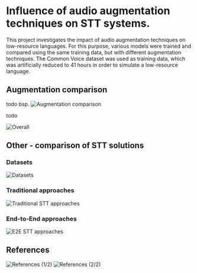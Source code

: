 # Influence of audio augmentation techniques on STT systems.
This project investigates the impact of audio augmentation techniques on low-resource languages. For this purpose, various models were trained and compared using the same training data, but with different augmentation techniques. The Common Voice dataset was used as training data, which was artificially reduced to 41 hours in order to simulate a low-resource language.

## Augmentation comparison
todo bsp.
![Augmentation comparison](https://raw.githubusercontent.com/NiklasHoltmeyer/stt-audioengine/master/misc/comparison/svg/3_comparison.svg)

todo

![Overall](https://raw.githubusercontent.com/NiklasHoltmeyer/stt-audioengine/master/misc/comparison/svg/3_overall.svg)


## Other - comparison of STT solutions
### Datasets
![Datasets](https://raw.githubusercontent.com/NiklasHoltmeyer/stt-audioengine/master/misc/comparison/svg/1_datasets.svg)

### Traditional approaches
![Traditional STT approaches](https://raw.githubusercontent.com/NiklasHoltmeyer/stt-audioengine/master/misc/comparison/svg/2_related_work_trad.svg)

### End-to-End approaches
![E2E STT approaches](https://raw.githubusercontent.com/NiklasHoltmeyer/stt-audioengine/master/misc/comparison/svg/2_related_work_end_to_end_comparison.svg)

## References
![References (1/2)](https://raw.githubusercontent.com/NiklasHoltmeyer/stt-audioengine/master/misc/comparison/svg/references-1.svg)
![References (2/2)](https://raw.githubusercontent.com/NiklasHoltmeyer/stt-audioengine/master/misc/comparison/svg/references-2.svg)







